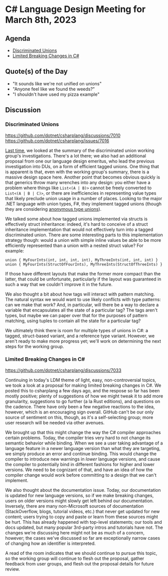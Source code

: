 # C# Language Design Meeting for March 8th, 2023

## Agenda

- [Discriminated Unions](#discriminated-unions)
- [Limited Breaking Changes in C#](#limited-breaking-changes-in-c)

## Quote(s) of the Day

- "It sounds like we're not unified on unions"
- "Anyone feel like we found the weeds?"
- "I shouldn't have used my pizza example"

## Discussion

### Discriminated Unions

https://github.com/dotnet/csharplang/discussions/7010  
https://github.com/dotnet/csharplang/issues/7016

[Last time](LDM-2023-03-01.md#discriminated-unions-summary), we looked at the summary of the discriminated union
working group's investigations. There's a lot there; we also had an additional proposal from one our language design
emeritus, who lead the previous investigation into DUs, on a form of efficient tagged unions. One thing that is
apparent is that, even with the working group's summary, there is a massive design space here. Another point that
becomes obvious quickly is that generics throw many wrenches into any design: you either have a problem where things
like `List<(A | B)>` cannot be freely converted to `List<(A | B | C)>`, or there are inefficiencies in representing
value types that likely preclude union usage in a number of places. Looking to the major .NET language with union
types, F#, they implement tagged unions (though they are considering 
[anonymous type unions](https://github.com/fsharp/fslang-design/blob/0ff87d5ab3160366a96316f739ba31d9a61d0f4a/RFCs/FS-1092-anonymous-type-tagged-unions.md)).

We talked some about how tagged unions implemented via structs is effectively struct inheritance: indeed, it's hard
to conceive of a struct inheritance implementation that would not effectively turn into a tagged discriminated union.
There are some interesting parts to this implementation strategy though: would a union with simple inline values be
able to be more efficiently represented than a union with a nested struct value? For example:

```
union { MyFourInts(int, int, int, int), MyThreeInts(int, int, int) }
union { MyFourInts(StructOfFourInts), MyThreeInts(StructOfThreeInts) }
```

If those have different layouts that make the former more compact than the latter, that could be unfortunate,
particularly if the layout was guaranteed in such a way that we couldn't improve it in the future.

We also thought a bit about how tags will interact with pattern matching. The natural syntax we would want to use
likely conflicts with type patterns: can we make that work? And, in particular, will there be a way to declare a
variable that encapsulates all the state of a particular tag? The tags aren't types, but maybe we can paper over that
for the purposes of pattern matching, using tuples to contain all the state for a particular tag?

We ultimately think there is room for multiple types of unions in C#: a tagged, struct-based variant, and a reference
type variant. However, we aren't ready to make more progress yet; we'll work on determining the next steps for the
working group.

### Limited Breaking Changes in C#

https://github.com/dotnet/csharplang/discussions/7033

Continuing in today's LDM theme of light, easy, non-controversial topics, we took a look at a proposal for making
limited breaking changes in C#. We posted this to csharplang a few days ago, and the respose so far has been mostly
positive; plenty of suggestions of how we might tweak it to add more granularity, suggestions to go further (a la
Rust editions), and questions on the cadence. There have only been a few negative reactions to the idea, however,
which is an encouraging sign overall. GitHub can't be our only source of sentiment on this, though, as it's a
self-selecting group; more user research will be needed via other avenues.

We brought up that this might change the way the C# compiler approaches certain problems. Today, the compiler tries
very hard to not change its semantic behavior while binding. When we see a user taking advantage of a language feature
in a newer language version than what they are targeting, we simply produce an error and continue binding. This would
change the compiler to introduce new warnings in _lower_ language versions, and cause the compiler to potentially bind
in different fashions for higher and lower versions. We need to be cognizant of that, and have an idea of how the compiler
change would work before committing to a design that we can't implement.

We also thought about the documentation issue. Today, our documentation is updated for new language versions, so if we
make breaking changes, users on older versions might slowly get left behind our documentation. Inversely, there are many
non-Microsoft sources of documentation (StackOverflow, blogs, tutorial videos, etc.) that never get updated for new
content; users trying to copy and paste or learn from these sources might be hurt. This has already happened with
top-level statements; our tools and docs updated, but many popular 3rd-party intros and tutorials have not. The changes
we're discussing here might not be as much of a concern, however; the cases we've discussed so far are exceptionally
narrow cases of changing how an identifier is interpreted.

A read of the room indicates that we should continue to pursue this topic, so the working group will continue to flesh
out the proposal, gather feedback from user groups, and flesh out the proposal details for future review.
